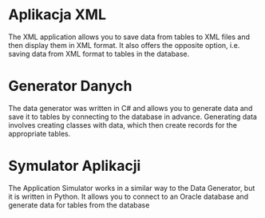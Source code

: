 # Aplikacja XML
The XML application allows you to save data from tables to XML files and then display them in XML format. It also offers the opposite option, i.e. saving data from XML format to tables in the database.
# Generator Danych
The data generator was written in C# and allows you to generate data and save it to tables by connecting to the database in advance. Generating data involves creating classes with data, which then create records for the appropriate tables.
# Symulator Aplikacji
The Application Simulator works in a similar way to the Data Generator, but it is written in Python. It allows you to connect to an Oracle database and generate data for tables from the database
